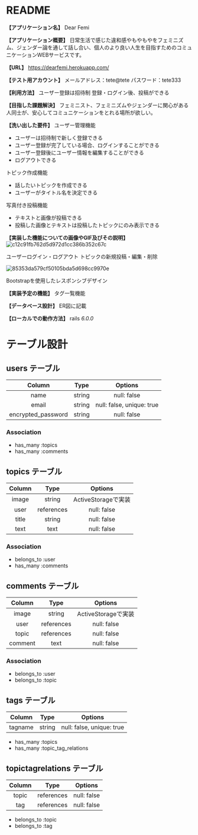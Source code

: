 # README

**【アプリケーション名】**
Dear Femi

**【アプリケーション概要】**
日常生活で感じた違和感やもやもやをフェミニズム、ジェンダー論を通して話し合い、個人のより良い人生を目指すためのコミュニケーションWEBサービスです。

**【URL】**
https://dearfemi.herokuapp.com/

**【テスト用アカウント】**
メールアドレス：tete@tete
パスワード：tete333

**【利用方法】**
ユーザー登録は招待制
登録・ログイン後、投稿ができる

**【目指した課題解決】**
フェミニスト、フェミニズムやジェンダーに関心がある人同士が、安心してコミュニケーションをとれる場所が欲しい。

**【洗い出した要件】**
ユーザー管理機能
- ユーザーは招待制で新しく登録できる
- ユーザー登録が完了している場合、ログインすることができる
- ユーザー登録後にユーザー情報を編集することができる
- ログアウトできる

トピック作成機能
- 話したいトピックを作成できる
- ユーザーがタイトル名を決定できる

写真付き投稿機能
- テキストと画像が投稿できる
- 投稿した画像とテキストは投稿したトピックにのみ表示できる

**【実装した機能についての画像やGIF及びその説明】**
![c12c91fb762d5d972d1cc386b352c67c](https://user-images.githubusercontent.com/80046275/118346685-37b14700-b578-11eb-99f3-a0e98b301632.gif)

ユーザーログイン・ログアウト
トピックの新規投稿・編集・削除

![85353da579cf50105bda5d698cc9970e](https://user-images.githubusercontent.com/80046275/118346687-38e27400-b578-11eb-8f7b-64d51733a5ac.gif)

Bootstrapを使用したレスポンシブデザイン

**【実装予定の機能】**
タグ一覧機能

**【データベース設計】**
ER図に記載

**【ローカルでの動作方法】**
rails _6.0.0_

# テーブル設計

## users テーブル
| Column             | Type   | Options                   |
|:------------------:|:------:|:-------------------------:|
| name               | string | null: false               |
| email              | string | null: false, unique: true |
| encrypted_password | string | null: false               |

### Association

- has_many  :topics
- has_many  :comments


## topics テーブル
| Column | Type       | Options            |
|:------:|:----------:|:------------------:|
| image  | string     | ActiveStorageで実装 |
| user   | references | null: false        |
| title  | string     | null: false        |
| text   | text       | null: false        |

### Association

- belongs_to :user
- has_many   :comments


## comments テーブル
| Column  | Type       | Options            |
|:-------:|:----------:|:------------------:|
| image   | string     | ActiveStorageで実装 |
| user    | references | null: false        |
| topic   | references | null: false        |
| comment | text       | null: false        |

### Association

- belongs_to :user
- belongs_to :topic

## tags テーブル
| Column  | Type   | Options                   |
|:-------:|:------:|:-------------------------:|
| tagname | string | null: false, unique: true |

- has_many  :topics
- has_many  :topic_tag_relations


## topictagrelations テーブル
| Column | Type       | Options     |
|:------:|:----------:|:-----------:|
| topic  | references | null: false |
| tag    | references | null: false |

- belongs_to :topic
- belongs_to :tag
